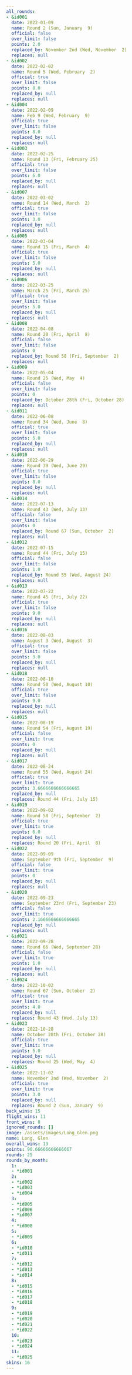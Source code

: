```yaml
---
all_rounds:
- &id001
  date: 2022-01-09
  name: Round 2 (Sun, January  9)
  official: false
  over_limit: false
  points: 2.0
  replaced_by: November 2nd (Wed, November  2)
  replaces: null
- &id002
  date: 2022-02-02
  name: Round 5 (Wed, February  2)
  official: true
  over_limit: false
  points: 8.0
  replaced_by: null
  replaces: null
- &id004
  date: 2022-02-09
  name: Feb 9 (Wed, February  9)
  official: true
  over_limit: false
  points: 8.0
  replaced_by: null
  replaces: null
- &id003
  date: 2022-02-25
  name: Round 13 (Fri, February 25)
  official: true
  over_limit: false
  points: 6.0
  replaced_by: null
  replaces: null
- &id007
  date: 2022-03-02
  name: Round 14 (Wed, March  2)
  official: true
  over_limit: false
  points: 3.0
  replaced_by: null
  replaces: null
- &id005
  date: 2022-03-04
  name: Round 15 (Fri, March  4)
  official: true
  over_limit: false
  points: 5.0
  replaced_by: null
  replaces: null
- &id006
  date: 2022-03-25
  name: March 25 (Fri, March 25)
  official: true
  over_limit: false
  points: 5.0
  replaced_by: null
  replaces: null
- &id008
  date: 2022-04-08
  name: Round 20 (Fri, April  8)
  official: false
  over_limit: false
  points: 0
  replaced_by: Round 58 (Fri, September  2)
  replaces: null
- &id009
  date: 2022-05-04
  name: Round 25 (Wed, May  4)
  official: false
  over_limit: false
  points: 0
  replaced_by: October 28th (Fri, October 28)
  replaces: null
- &id011
  date: 2022-06-08
  name: Round 34 (Wed, June  8)
  official: true
  over_limit: false
  points: 5.0
  replaced_by: null
  replaces: null
- &id010
  date: 2022-06-29
  name: Round 39 (Wed, June 29)
  official: true
  over_limit: false
  points: 8.0
  replaced_by: null
  replaces: null
- &id014
  date: 2022-07-13
  name: Round 43 (Wed, July 13)
  official: false
  over_limit: false
  points: 0
  replaced_by: Round 67 (Sun, October  2)
  replaces: null
- &id012
  date: 2022-07-15
  name: Round 44 (Fri, July 15)
  official: false
  over_limit: false
  points: 1.0
  replaced_by: Round 55 (Wed, August 24)
  replaces: null
- &id013
  date: 2022-07-22
  name: Round 45 (Fri, July 22)
  official: true
  over_limit: false
  points: 9.0
  replaced_by: null
  replaces: null
- &id016
  date: 2022-08-03
  name: August 3 (Wed, August  3)
  official: true
  over_limit: false
  points: 3.0
  replaced_by: null
  replaces: null
- &id018
  date: 2022-08-10
  name: Round 50 (Wed, August 10)
  official: true
  over_limit: false
  points: 9.0
  replaced_by: null
  replaces: null
- &id015
  date: 2022-08-19
  name: Round 54 (Fri, August 19)
  official: false
  over_limit: true
  points: 0
  replaced_by: null
  replaces: null
- &id017
  date: 2022-08-24
  name: Round 55 (Wed, August 24)
  official: true
  over_limit: true
  points: 3.6666666666666665
  replaced_by: null
  replaces: Round 44 (Fri, July 15)
- &id019
  date: 2022-09-02
  name: Round 58 (Fri, September  2)
  official: true
  over_limit: true
  points: 6.0
  replaced_by: null
  replaces: Round 20 (Fri, April  8)
- &id022
  date: 2022-09-09
  name: September 9th (Fri, September  9)
  official: false
  over_limit: true
  points: 0
  replaced_by: null
  replaces: null
- &id020
  date: 2022-09-23
  name: September 23rd (Fri, September 23)
  official: false
  over_limit: true
  points: 2.1666666666666665
  replaced_by: null
  replaces: null
- &id021
  date: 2022-09-28
  name: Round 66 (Wed, September 28)
  official: false
  over_limit: true
  points: 1.0
  replaced_by: null
  replaces: null
- &id024
  date: 2022-10-02
  name: Round 67 (Sun, October  2)
  official: true
  over_limit: true
  points: 4.0
  replaced_by: null
  replaces: Round 43 (Wed, July 13)
- &id023
  date: 2022-10-28
  name: October 28th (Fri, October 28)
  official: true
  over_limit: true
  points: 5.0
  replaced_by: null
  replaces: Round 25 (Wed, May  4)
- &id025
  date: 2022-11-02
  name: November 2nd (Wed, November  2)
  official: true
  over_limit: true
  points: 3.0
  replaced_by: null
  replaces: Round 2 (Sun, January  9)
back_wins: 15
flight_wins: 11
front_wins: 8
ignored_rounds: []
image: /assets/images/Long_Glen.png
name: Long, Glen
overall_wins: 13
points: 90.66666666666667
rounds: 25
rounds_by_month:
  1:
  - *id001
  2:
  - *id002
  - *id003
  - *id004
  3:
  - *id005
  - *id006
  - *id007
  4:
  - *id008
  5:
  - *id009
  6:
  - *id010
  - *id011
  7:
  - *id012
  - *id013
  - *id014
  8:
  - *id015
  - *id016
  - *id017
  - *id018
  9:
  - *id019
  - *id020
  - *id021
  - *id022
  10:
  - *id023
  - *id024
  11:
  - *id025
skins: 16
---
```

